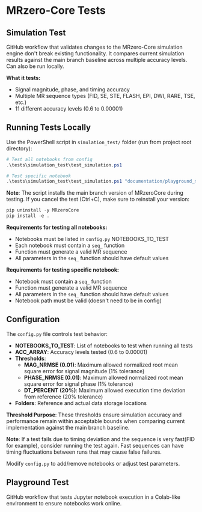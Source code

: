 # MRzero-Core Tests

## Simulation Test

GitHub workflow that validates changes to the MRzero-Core simulation engine don't break existing functionality. It compares current simulation results against the main branch baseline across multiple accuracy levels. Can also be run locally.

**What it tests:**
- Signal magnitude, phase, and timing accuracy
- Multiple MR sequence types (FID, SE, STE, FLASH, EPI, DWI, RARE, TSE, etc.)
- 11 different accuracy levels (0.6 to 0.00001)

## Running Tests Locally

Use the PowerShell script in `simulation_test/` folder (run from project root directory):

```powershell
# Test all notebooks from config
.\tests\simulation_test\test_simulation.ps1

# Test specific notebook
.\tests\simulation_test\test_simulation.ps1 "documentation/playground_mr0/mr0_FLASH_2D_seq.ipynb"
```

**Note**: The script installs the main branch version of MRzeroCore during testing. If you cancel the test (Ctrl+C), make sure to reinstall your version:
```powershell
pip uninstall -y MRzeroCore
pip install -e .
```

**Requirements for testing all notebooks:**
- Notebooks must be listed in `config.py` NOTEBOOKS_TO_TEST
- Each notebook must contain a `seq_` function
- Function must generate a valid MR sequence
- All parameters in the `seq_` function should have default values

**Requirements for testing specific notebook:**
- Notebook must contain a `seq_` function
- Function must generate a valid MR sequence
- All parameters in the `seq_` function should have default values
- Notebook path must be valid (doesn't need to be in config)

## Configuration

The `config.py` file controls test behavior:
- **NOTEBOOKS_TO_TEST**: List of notebooks to test when running all tests
- **ACC_ARRAY**: Accuracy levels tested (0.6 to 0.00001)
- **Thresholds**: 
  - **MAG_NRMSE (0.01)**: Maximum allowed normalized root mean square error for signal magnitude (1% tolerance)
  - **PHASE_NRMSE (0.01)**: Maximum allowed normalized root mean square error for signal phase (1% tolerance)
  - **DT_PERCENT (20%)**: Maximum allowed execution time deviation from reference (20% tolerance)
- **Folders**: Reference and actual data storage locations

**Threshold Purpose**: These thresholds ensure simulation accuracy and performance remain within acceptable bounds when comparing current implementation against the main branch baseline.

**Note**: If a test fails due to timing deviation and the sequence is very fast(FID for example), consider running the test again. Fast sequences can have timing fluctuations between runs that may cause false failures.

Modify `config.py` to add/remove notebooks or adjust test parameters.

## Playground Test

GitHub workflow that tests Jupyter notebook execution in a Colab-like environment to ensure notebooks work online.
